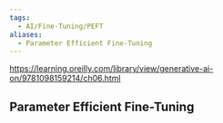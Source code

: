 ```yaml
---
tags:
  - AI/Fine-Tuning/PEFT
aliases:
  - Parameter Efficient Fine-Tuning
---
```



https://learning.oreilly.com/library/view/generative-ai-on/9781098159214/ch06.html

## Parameter Efficient Fine-Tuning
